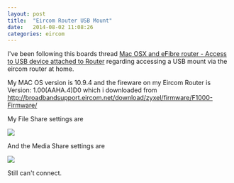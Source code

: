 ```yaml
---
layout: post
title:  "Eircom Router USB Mount"
date:   2014-08-02 11:08:26
categories: eircom
---
```


I've been following this boards thread [Mac OSX and eFibre router - Access to USB device attached to Router](http://www.boards.ie/vbulletin/showthread.php?t=2057111823) regarding accessing a USB mount via the eircom router at home.

My MAC OS version is 10.9.4 and the fireware on my Eircom Router is Version: 1.00(AAHA.4)D0 which i downloaded from http://broadbandsupport.eircom.net/download/zyxel/firmware/F1000-Firmware/

My File Share settings are

<img src="{{ site.url }}/assets/images/2014-08-02/file_share.png"/>

And the Media Share settings are

<img src="{{site.url}}/assets/images/2014-08-02/media_share.png"/>

Still can't connect.